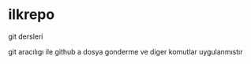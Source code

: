 # ilkrepo
git dersleri




git aracılıgı ile github a dosya gonderme ve diger komutlar uygulanmıstır
